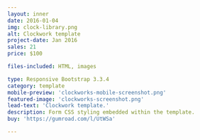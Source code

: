 ```yaml
---
layout: inner
date: 2016-01-04
img: clock-library.png
alt: Clockwork template
project-date: Jan 2016
sales: 21
price: $100

files-included: HTML, images

type: Responsive Bootstrap 3.3.4
category: template
mobile-preview: 'clockworks-mobile-screenshot.png'
featured-image: 'clockworks-screenshot.png'
lead-text: 'Clockwork template.'
description: Form CSS styling embedded within the template.
buy: 'https://gumroad.com/l/UtWSa'        

---
```


